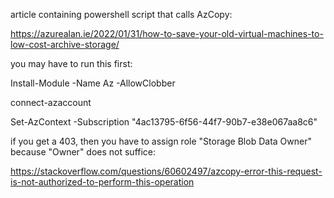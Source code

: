 article containing powershell script that calls AzCopy:

https://azurealan.ie/2022/01/31/how-to-save-your-old-virtual-machines-to-low-cost-archive-storage/

you may have to run this first:

Install-Module -Name Az -AllowClobber

connect-azaccount

Set-AzContext -Subscription "4ac13795-6f56-44f7-90b7-e38e067aa8c6"

if you get a 403, then you have to assign role "Storage Blob Data Owner" because "Owner" does not suffice:

https://stackoverflow.com/questions/60602497/azcopy-error-this-request-is-not-authorized-to-perform-this-operation
